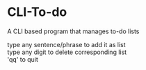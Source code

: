 # CLI-To-do
A CLI based program that manages to-do lists

type any sentence/phrase to add it as list  
type any digit to delete corresponding list  
'qq' to quit

